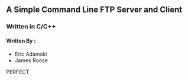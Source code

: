 ## A Simple Command Line FTP Server and Client
### Written in C/C++

#### Written By :
* Eric  Adamski
* James Roose

PERFECT
